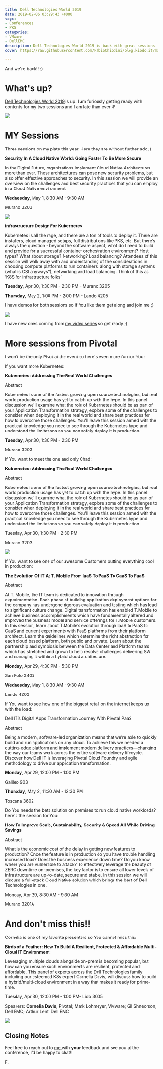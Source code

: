 ```yaml
---
title: Dell Technologies World 2019
date: 2019-02-06 03:29:43 +0000
tags:
- Conferences
- PKS
categories:
- VMware
- DellEMC
description: Dell Technologies World 2019 is back with great sessions
cover: https://raw.githubusercontent.com/FabioChiodini/blog.kiodo.it/master/images/DTW19_socshare.jpg

---
```

And we're back!! :)

# What's up?

[Dell Technologies World 2019](https://delltechnologiesworldonline.com/2019/connect/search.ww#loadSearch-searchPhrase=kubernetes&searchType=session&tc=0&sortBy=&p=&i(10442)=11610) is up. I am furiously getting ready with contents for my two sessions and I am late than ever :P

![](/uploads/hero_video_dtw19.jpg)

# MY Sessions

Three sessions on my plate this year. Here they are without further ado ;)

**Security In A Cloud Native World: Going Faster To Be More Secure**

In the Digital Future, organizations implement Cloud Native Architectures more than ever. These architectures can pose new security problems, but also offer effective approaches to security. In this session we will provide an overview on the challenges and best security practices that you can employ in a Cloud Native environment.  

**Wednesday**, May 1, 8:30 AM - 9:30 AM 

Murano 3203

![](/uploads/run-512.png)

**Infrastructure Design For Kubernetes** 

Kubernetes is all the rage, and there are a ton of tools to deploy it. There are installers, cloud managed setups, full distributions like PKS, etc. But there’s always the question - beyond the software aspect, what do I need to build and provide for a successful container orchestration environment? Host types? What about storage? Networking? Load balancing? Attendees of this session will walk away with and understanding of the considerations in choosing compute platforms to run containers, along with storage systems (what is CSI anyways?), networking and load balancing. Think of this as ‘K8S for infrastructure folks’

**Tuesday**, Apr 30, 1:30 PM - 2:30 PM – Murano 3205

**Thursday**, May 2, 1:00 PM - 2:00 PM – Lando 4205

I have demos for both sessions so if You like them get along and join me ;)

![](/uploads/9.jpg)

I have new ones coming from [my video series](https://www.youtube.com/playlist?list=PLT1zSnR1i6dz9RVMfFUfhk6MtFPCuKuRs) so get ready ;)

# More sessions from Pivotal

I won't be the only Pivot at the event so here's even more fun for You:

If you want more Kubernetes:

**Kubernetes: Addressing The Real World Challenges**

Abstract

Kubernetes is one of the fastest growing open source technologies, but real world production usage has yet to catch up with the hype. In this panel discussion we'll examine what the role of Kubernetes should be as part of your Application Transformation strategy, explore some of the challenges to consider when deploying it in the real world and share best practices for how to overcome those challenges. You'll leave this session armed with the practical knowledge you need to see through the Kubernetes hype and understand the limitations so you can safely deploy it in production.

**Tuesday**, Apr 30, 1:30 PM - 2:30 PM

Murano 3203

If You want to meet the one and only Chad:

**Kubernetes: Addressing The Real World Challenges**

Abstract

Kubernetes is one of the fastest growing open source technologies, but real world production usage has yet to catch up with the hype. In this panel discussion we'll examine what the role of Kubernetes should be as part of your Application Transformation strategy, explore some of the challenges to consider when deploying it in the real world and share best practices for how to overcome those challenges. You'll leave this session armed with the practical knowledge you need to see through the Kubernetes hype and understand the limitations so you can safely deploy it in production.

Tuesday, Apr 30, 1:30 PM - 2:30 PM

Murano 3203

![](/uploads/20171026_092428.jpg)

If You want to see one of our awesome Customers putting everything cool in production:

**The Evolution Of IT At T. Mobile From IaaS To PaaS To CaaS To FaaS**

Abstract

At T. Mobile, the IT team is dedicated to innovation through experimentation. Each phase of building application deployment options for the company has undergone rigorous evaluation and testing which has lead to significant culture change. Digital transformation has enabled T.Mobile to achieve business accomplishments which have fundamentally altered and improved the business model and service offerings for T.Mobile customers. In this session, learn about T.Mobile’s evolution through IaaS to PaaS to CaaS and current experiments with FaaS platforms from their platform architect. Learn the guidelines which determine the right abstraction for each cloud based platform, both public and private. Learn about the partnership and symbiosis between the Data Center and Platform teams which has stretched and grown to help resolve challenges delivering SW and managing it within a hybrid cloud architecture.

**Monday**, Apr 29, 4:30 PM - 5:30 PM

San Polo 3405

**Wednesday**, May 1, 8:30 AM - 9:30 AM

Lando 4203

If You want to see how one of the biggest retail on the internet keeps up with the load:

Dell IT’s Digital Apps Transformation Journey With Pivotal PaaS

Abstract

Being a modern, software-led organization means that we’re able to quickly build and run applications on any cloud. To achieve this we needed a cutting-edge platform and implement modern delivery practices—changing the way our teams work across the entire software delivery lifecycle. Discover how Dell IT is leveraging Pivotal Cloud Foundry and agile methodology to drive our application transformation.

**Monday**, Apr 29, 12:00 PM - 1:00 PM

Galileo 903

**Thursday**, May 2, 11:30 AM - 12:30 PM

Toscana 3602

Do You needs the bets solution on premises to run cloud native workloads? here's the session for You:

**How To Improve Scale, Sustainability, Security & Speed All While Driving Savings**

Abstract

What is the economic cost of the delay in getting new features to production? Once the feature is in production do you have trouble handling increased load? Does the business experience down time? Do you know where you are vulnerable to attack? To effectively leverage the beauty of ZERO downtime on-premises, the key factor is to ensure all lower levels of infrastructure are up-to-date, secure and stable. In this session we will discuss a full-stack Cloud Native solution which brings the best of Dell Technologies in one.

Monday, Apr 29, 8:30 AM - 9:30 AM

Murano 3201A

# And don't miss this!!

Cornelia is one of my favorite presenters so You cannot miss this:

**Birds of a Feather: How To Build A Resilient, Protected & Affordable Multi-Cloud IT Environment**

Leveraging multiple clouds alongside on-prem is becoming popular, but how can you ensure such environments are resilient, protected and affordable. This panel of experts across the Dell Technologies family including our esteemed K8s expert Cornelia Davis, will discuss how to build a hybrid/multi-cloud environment in a way that makes it ready for prime-time.

Tuesday, Apr 30, 12:00 PM - 1:00 PM– Lido 3005

Speakers: **Cornelia Davis**, Pivotal; Mark Lohmeyer, VMware; Gil Shneorson, Dell EMC; Arthur Lent, Dell EMC

![](/uploads/u_z9R_zv_400x400.jpg)

## Closing Notes

Feel free to reach out to [me ](@FabioChiodini)with **your** feedback and see you at the conference, I'd be happy to chat!!

F.